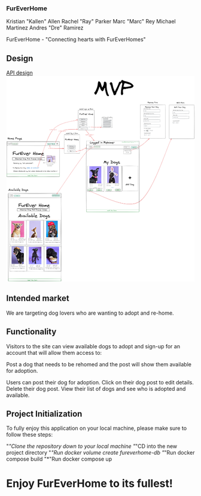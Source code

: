 ### FurEverHome

Kristian "Kallen" Allen
Rachel "Ray" Parker
Marc "Marc" Rey
Michael Martinez
Andres "Dre" Ramirez

FurEverHome - "Connecting hearts with FurEverHomes"

## Design

[API design](api-design.md)
![GHI](fureverhomewireframe.png)

## Intended market
We are targeting dog lovers who are wanting to adopt and re-home.

## Functionality

Visitors to the site can view available dogs to adopt and sign-up for an account that will allow them access to:

Post a dog that needs to be rehomed and the post will show them available for adoption.

Users can post their dog for adoption.
Click on their dog post to edit details.
Delete their dog post.
View their list of dogs and see who is adopted and available.

## Project Initialization
To fully enjoy this application on your local machine, please make sure to follow these steps:

"*"Clone the repository down to your local machine
"*"CD into the new project directory
"*"Run docker volume create fureverhome-db
"*"Run docker compose build
"*"Run docker compose up

# Enjoy FurEverHome to its fullest!
